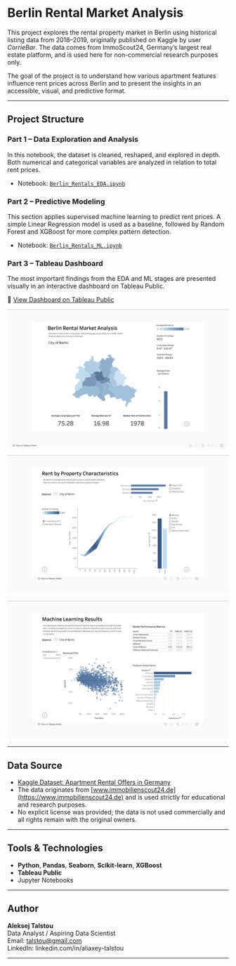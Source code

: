 # Berlin Rental Market Analysis

This project explores the rental property market in Berlin using historical listing data from 2018–2019, originally published on Kaggle by user *CorrieBar*. The data comes from ImmoScout24, Germany’s largest real estate platform, and is used here for non-commercial research purposes only.

The goal of the project is to understand how various apartment features influence rent prices across Berlin and to present the insights in an accessible, visual, and predictive format.

---

## Project Structure

### Part 1 – Data Exploration and Analysis
In this notebook, the dataset is cleaned, reshaped, and explored in depth. Both numerical and categorical variables are analyzed in relation to total rent prices.
- Notebook: [`Berlin_Rentals_EDA.ipynb`](Berlin_Rentals_EDA.ipynb)

### Part 2 – Predictive Modeling
This section applies supervised machine learning to predict rent prices. A simple Linear Regression model is used as a baseline, followed by Random Forest and XGBoost for more complex pattern detection.
- Notebook: [`Berlin_Rentals_ML.ipynb`](Berlin_Rentals_ML.ipynb)

### Part 3 – Tableau Dashboard
The most important findings from the EDA and ML stages are presented visually in an interactive dashboard on Tableau Public.

🔗 [View Dashboard on Tableau Public](https://public.tableau.com/views/BerlinRenatalsProject/MapandKPI?:language=en-US&:sid=&:redirect=auth&:display_count=n&:origin=viz_share_link)

![Tableau Dashboard Preview 1](Berlin_Rentals_Tableau_Preview_1.png)

![Tableau Dashboard Preview 2](Berlin_Rentals_Tableau_Preview_2.png)

![Tableau Dashboard Preview 3](Berlin_Rentals_Tableau_Preview_3.png)

---

## Data Source

- [Kaggle Dataset: Apartment Rental Offers in Germany](https://www.kaggle.com/datasets/corrieaar/apartment-rental-offers-in-germany)
- The data originates from [www.immobilienscout24.de](https://www.immobilienscout24.de) and is used strictly for educational and research purposes.
- No explicit license was provided; the data is not used commercially and all rights remain with the original owners.

---

## Tools & Technologies

- **Python**, **Pandas**, **Seaborn**, **Scikit-learn**, **XGBoost**
- **Tableau Public**
- Jupyter Notebooks

---

## Author

**Aleksej Talstou**  
Data Analyst / Aspiring Data Scientist  
Email: talstou@gmail.com  
LinkedIn: linkedin.com/in/aliaxey-talstou

---

